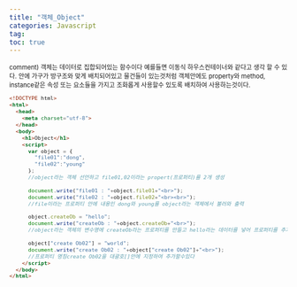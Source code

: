 ```yaml
---
title: "객체_Object"
categories: Javascript
tag:
toc: true
---
```

 <span style = "font-size:80%">
 comment)
 객체는 데이터로 집합되어있는 함수이다 예를들면 이동식 하우스컨테이너와 같다고 생각 할 수 있다.
 안에 가구가 방구조와 맞게 배치되어있고 물건들이 있는것처럼
 객체안에도 property와 method, instance같은 속성 또는 요소들을 가지고 조화롭게 사용할수 있도록 배치하여 사용하는것이다.
 <span>

```html
<!DOCTYPE html>
<html>
  <head>
    <meta charset="utf-8">
  </head>
  <body>
    <h1>Object</h1>
    <script>
      var object = {
        "file01":"dong", 
        "file02":"young"
      };
      //object라는 객체 선언하고 file01,02이라는 propert(프로퍼티)를 2개 생성
      
      document.write("file01 : "+object.file01+"<br>");
      document.write("file02 : "+object.file02+"<br><br>");
      //file이라는 프로퍼티 안에 내용인 dong와 young를 object라는 객체에서 불러와 출력
 
      object.createOb = "hello";
      document.write("createOb : "+object.createOb+"<br>");
      //object라는 객체의 변수명에 createOb라는 프로퍼티를 만들고 hello라는 데이터를 넣어 프로퍼티를 추가
      
      object["create Ob02"] = "world";
      document.write("create Ob02 : "+object["create Ob02"]+"<br>");
      //프로퍼티 명칭create Ob02을 대괄호[]안에 지정하여 추가할수있다
    </script>
  </body>
</html>
```